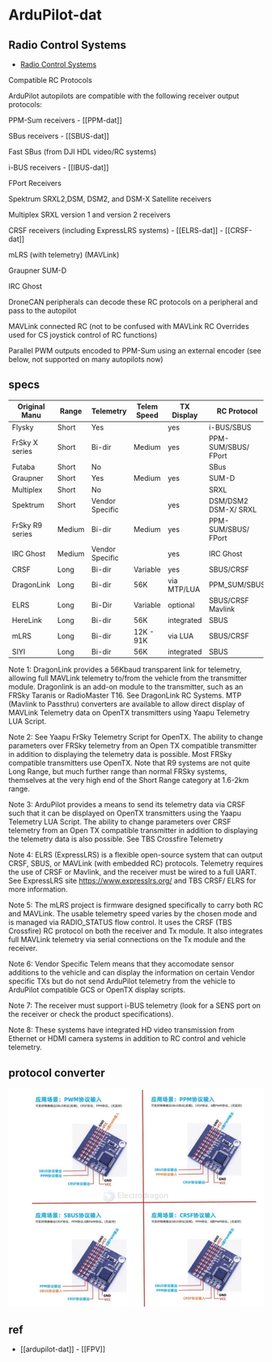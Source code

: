
# ArduPilot-dat


## Radio Control Systems


- [Radio Control Systems](https://ardupilot.org/rover/docs/common-rc-systems.html)

Compatible RC Protocols

ArduPilot autopilots are compatible with the following receiver output protocols:

PPM-Sum receivers - [[PPM-dat]]

SBus receivers - [[SBUS-dat]]

Fast SBus (from DJI HDL video/RC systems)

i-BUS receivers - [[IBUS-dat]]

FPort Receivers

Spektrum SRXL2,DSM, DSM2, and DSM-X Satellite receivers

Multiplex SRXL version 1 and version 2 receivers

CRSF receivers (including ExpressLRS systems) - [[ELRS-dat]] - [[CRSF-dat]]

mLRS (with telemetry) (MAVLink)

Graupner SUM-D

IRC Ghost

DroneCAN peripherals can decode these RC protocols on a peripheral and pass to the autopilot

MAVLink connected RC (not to be confused with MAVLink RC Overrides used for CS joystick control of RC functions)

Parallel PWM outputs encoded to PPM-Sum using an external encoder (see below, not supported on many autopilots now)



## specs 

| Original Manu   | Range  | Telemetry       | Telem Speed | TX Display  | RC Protocol          | Notes |
| --------------- | ------ | --------------- | ----------- | ----------- | -------------------- | ----- |
| Flysky          | Short  | Yes             |             | yes         | i-BUS/SBUS           | 7     |
| FrSky X series  | Short  | Bi-dir          | Medium      | yes         | PPM-SUM/SBUS/ FPort  | 2     |
| Futaba          | Short  | No              |             |             | SBus                 |       |
| Graupner        | Short  | Yes             | Medium      | yes         | SUM-D                |       |
| Multiplex       | Short  | No              |             |             | SRXL                 |       |
| Spektrum        | Short  | Vendor Specific |             | yes         | DSM/DSM2 DSM-X/ SRXL |       |
| FrSky R9 series | Medium | Bi-dir          | Medium      | yes         | PPM-SUM/SBUS/ FPort  | 2     |
| IRC Ghost       | Medium | Vendor Specific |             | yes         | IRC Ghost            |       |
| CRSF            | Long   | Bi-dir          | Variable    | yes         | SBUS/CRSF            | 3     |
| DragonLink      | Long   | Bi-dir          | 56K         | via MTP/LUA | PPM_SUM/SBUS         | 1     |
| ELRS            | Long   | Bi-Dir          | Variable    | optional    | SBUS/CRSF Mavlink    | 4     |
| HereLink        | Long   | Bi-dir          | 56K         | integrated  | SBUS                 | 8     |
| mLRS            | Long   | Bi-dir          | 12K - 91K   | via LUA     | SBUS/CRSF            | 5     |
| SIYI            | Long   | Bi-dir          | 56K         | integrated  | SBUS                 | 8     |

Note 1: DragonLink provides a 56Kbaud transparent link for telemetry, allowing full MAVLink telemetry to/from the vehicle from the transmitter module. Dragonlink is an add-on module to the transmitter, such as an FRSky Taranis or RadioMaster T16. See DragonLink RC Systems. MTP (Mavlink to Passthru) converters are available to allow direct display of MAVLink Telemetry data on OpenTX transmitters using Yaapu Telemetry LUA Script.

Note 2: See Yaapu FrSky Telemetry Script for OpenTX. The ability to change parameters over FRSky telemetry from an Open TX compatible transmitter in addition to displaying the telemetry data is possible. Most FRSky compatible transmitters use OpenTX. Note that R9 systems are not quite Long Range, but much further range than normal FRSky systems, themselves at the very high end of the Short Range category at 1.6-2km range.

Note 3: ArduPilot provides a means to send its telemetry data via CRSF such that it can be displayed on OpenTX transmitters using the Yaapu Telemetry LUA Script. The ability to change parameters over CRSF telemetry from an Open TX compatible transmitter in addition to displaying the telemetry data is also possible. See TBS Crossfire Telemetry

Note 4: ELRS (ExpressLRS) is a flexible open-source system that can output CRSF, SBUS, or MAVLink (with embedded RC) protocols. Telemetry requires the use of CRSF or Mavlink, and the receiver must be wired to a full UART. See ExpressLRS site <https://www.expresslrs.org/> and TBS CRSF/ ELRS for more information.

Note 5: The mLRS project is firmware designed specifically to carry both RC and MAVLink. The usable telemetry speed varies by the chosen mode and is managed via RADIO_STATUS flow control. It uses the CRSF (TBS Crossfire) RC protocol on both the receiver and Tx module. It also integrates full MAVLink telemetry via serial connections on the Tx module and the receiver.

Note 6: Vendor Specific Telem means that they accomodate sensor additions to the vehicle and can display the information on certain Vendor specific TXs but do not send ArduPilot telemetry from the vehicle to ArduPilot compatible GCS or OpenTX display scripts.

Note 7: The receiver must support i-BUS telemetry (look for a SENS port on the receiver or check the product specifications).

Note 8: These systems have integrated HD video transmission from Ethernet or HDMI camera systems in addition to RC control and vehicle telemetry.


## protocol converter 

![](2025-05-04-16-11-57.png)


## ref 

- [[ardupilot-dat]] - [[FPV]]